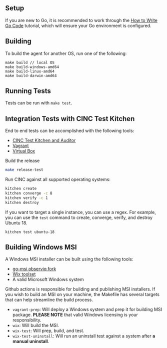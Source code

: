 ## Setup

If you are new to Go, it is recommended to work through the [How to Write Go Code](https://golang.org/doc/code.html) tutorial, which will ensure your Go environment is configured.

## Building

To build the agent for another OS, run one of the following: 
```
make build // local OS
make build-windows-amd64
make build-linux-amd64
make build-darwin-amd64
```

## Running Tests

Tests can be run with `make test`.

## Integration Tests with CINC Test Kitchen

End to end tests can be accomplished with  the following tools:
- [CINC Test Kitchen and Auditor](https://cinc.sh/)
- [Vagrant](https://www.vagrantup.com/)
- [Virtual Box](https://www.virtualbox.org/)

Build the release
```bash
make release-test
```

Run CINC against all supported operating systems:
```bash
kitchen create
kitchen converge -c 8
kitchen verify -c 1
kitchen destroy
```

If you want to target a single instance, you can use a regex. For example, you can use the `test`
command to create, converge, verify, and destroy Ubuntu 18.
```
kitchen test ubuntu-18
```

## Building Windows MSI

A Windows MSI installer can be built using the following tools:

- [go-msi observiq fork](https://github.com/observIQ/go-msi/)
- [Wix toolset](https://wixtoolset.org/)
- A valid Microsoft Windows system

Github actions is responsible for building and publishing MSI installers. If you wish to build an MSI
on your machine, the Makefile has several targets that can help streamline the build process.

- `vagrant-prep`: Will deploy a Windows system and prep it for building MSI package. **PLEASE NOTE** that valid Windows licensing is your responsibility.
- `wix`: Will build the MSI.
- `wix-test`: Will prep, build, and test.
- `wix-test-uninstall`: Will run an uninstall test against a system after **a manual uninstall**.